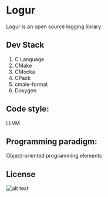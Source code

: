 # Logur

Logur is an open source logging library

## Dev Stack
1. C Language
2. CMake
3. CMocka
4. CPack
5. cmale-format
4. Doxygen

## Code style: 
LLVM

## Programming paradigm:
 Object-oriented programming elements

## License
![alt text](https://i.ibb.co/pxYJB07/gplv3-with-text-136x68.png)
